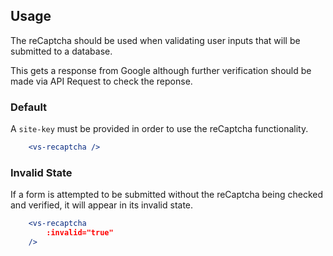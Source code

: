 ## Usage
The reCaptcha should be used when validating user inputs that will be submitted
to a database. 

This gets a response from Google although further verification should
be made via API Request to check the reponse.

### Default
A `site-key` must be provided in order to use the reCaptcha functionality.
```jsx
    <vs-recaptcha />
```

### Invalid State
If a form is attempted to be submitted without the reCaptcha being checked and verified,
it will appear in its invalid state.
```jsx
    <vs-recaptcha
        :invalid="true" 
    />
```
